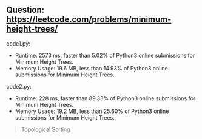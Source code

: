 ## Question: https://leetcode.com/problems/minimum-height-trees/

code1.py:
* Runtime: 2573 ms, faster than 5.02% of Python3 online submissions for Minimum Height Trees.
* Memory Usage: 19.6 MB, less than 14.93% of Python3 online submissions for Minimum Height Trees.

code2.py:
* Runtime: 228 ms, faster than 89.33% of Python3 online submissions for Minimum Height Trees.
* Memory Usage: 19.2 MB, less than 25.60% of Python3 online submissions for Minimum Height Trees.
> Topological Sorting